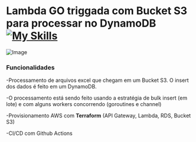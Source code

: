 # Lambda GO triggada com Bucket S3 para processar no DynamoDB [![My Skills](https://skillicons.dev/icons?i=go,terraform,aws)](https://skillicons.dev)  

![Image](https://github.com/user-attachments/assets/94c4c568-fc48-4975-8745-4005fdde1f0d)

### Funcionalidades
<p>-Processamento de arquivos excel que chegam em um Bucket S3. O insert dos dados é feito em um DynamoDB.</p>
<p>-O processamento está sendo feito usando a estratégia de bulk insert (em lote) e com alguns workers concorrendo (goroutines e channel)</p>
<p>-Provisionamento AWS com <b>Terraform</b> (API Gateway, Lambda, RDS, Bucket S3)</p>
<p>-CI/CD com Github Actions</p>
